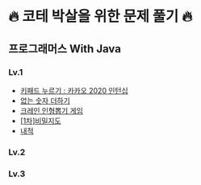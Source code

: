 # 🔥 코테 박살을 위한 문제 풀기 🔥

## 프로그래머스 With Java

### Lv.1

- [키패드 누르기 : 카카오 2020 인턴십](1/220419_키패드누르기.md)
- [없는 숫자 더하기](1/220421_없는숫자더하기.md)
- [크레인 인형뽑기 게임](1/220425_크레인인형뽑기게임.md)
- [[1차]비밀지도](1/220426_비밀지도.md)
- [내적](1/220520_내적.md)
### Lv.2

### Lv.3


